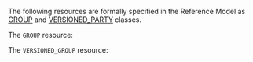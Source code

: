 The following resources are formally specified in the Reference Model as [GROUP](https://specifications.openehr.org/releases/RM/latest/demographic.html#_group_class) and [VERSIONED_PARTY](https://specifications.openehr.org/releases/RM/latest/demographic.html#_versioned_party_class) classes.
<div class="mb-5"></div>

The `GROUP` resource:
<SchemaDefinition schemaRef="#/components/schemas/Group" />

The `VERSIONED_GROUP` resource:
<SchemaDefinition schemaRef="#/components/schemas/VersionedGroup" />
